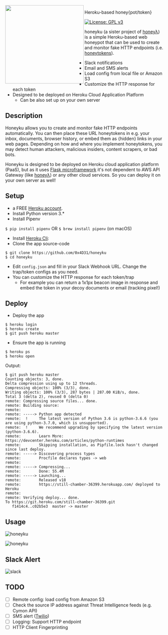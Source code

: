<img align="left" src="https://github.com/0x4D31/honeyku/blob/master/docs/honeyku-sm.png" width="250px">

Heroku-based honey{pot/token}

[![License: GPL v3](https://img.shields.io/badge/License-GPL%20v3-blue.svg)](https://www.gnu.org/licenses/gpl-3.0)

honeyku (a sister project of [honeyλ](https://www.github.com/0x4D31/honeyLambda)) is a simple Heroku-based web honeypot that can be used to create and monitor fake HTTP endpoints (i.e. [honeytokens](https://www.symantec.com/connect/articles/honeytokens-other-honeypot)). 
* Slack notifications
* Email and SMS alerts
* Load config from local file or Amazon S3
* Customize the HTTP response for each token
* Designed to be deployed on Heroku Cloud Application Platform
  * Can be also set up on your own server

## Description
Honeyku allows you to create and monitor fake HTTP endpoints automatically. You can then place these URL honeytokens in e.g. your inbox, documents, browser history, or embed them as {hidden} links in your web pages. Depending on how and where you implement honeytokens, you may detect human attackers, malicious insiders, content scrapers, or bad bots.

Honeyku is designed to be deployed on Heroku cloud application platform (PaaS), but as it uses [Flask microframework](http://flask.pocoo.org/) it's not dependent to AWS API Gateway (like [honeyλ](https://www.github.com/0x4D31/honeyLambda)) or any other cloud services. So you can deploy it on your own server as well!

## Setup
* a FREE [Heroku account](https://signup.heroku.com/signup/dc).
* Install Python version 3.*
* Install Pipenv

```$ pip install pipenv``` OR ```$ brew install pipenv``` (on macOS)
* Install [Heroku Cli](https://devcenter.heroku.com/articles/getting-started-with-python#set-up):
* Clone the app source-code

```
$ git clone https://github.com/0x4D31/honeyku
$ cd honeyku
```
* Edit `config.json` and fill in your Slack Webhook URL. Change the trap/token configs as you need.
* You can customize the HTTP response for each token/trap
  * For example you can return a 1x1px beacon image in response and embed the token in your decoy documents or email (tracking pixel!)

## Deploy
* Deploy the app

```
$ heroku login
$ heroku create
$ git push heroku master
```
* Ensure the app is running

```
$ heroku ps
$ heroku open
```


Output:

```
$ git push heroku master
Counting objects: 3, done.
Delta compression using up to 12 threads.
Compressing objects: 100% (3/3), done.
Writing objects: 100% (3/3), 287 bytes | 287.00 KiB/s, done.
Total 3 (delta 2), reused 0 (delta 0)
remote: Compressing source files... done.
remote: Building source:
remote: 
remote: -----> Python app detected
remote:  !     The latest version of Python 3.6 is python-3.6.6 (you are using python-3.7.0, which is unsupported).
remote:  !     We recommend upgrading by specifying the latest version (python-3.6.6).
remote:        Learn More: https://devcenter.heroku.com/articles/python-runtimes
remote:        Skipping installation, as Pipfile.lock hasn't changed since last deploy.
remote: -----> Discovering process types
remote:        Procfile declares types -> web
remote: 
remote: -----> Compressing...
remote:        Done: 55.4M
remote: -----> Launching...
remote:        Released v18
remote:        https://still-chamber-36399.herokuapp.com/ deployed to Heroku
remote: 
remote: Verifying deploy... done.
To https://git.heroku.com/still-chamber-36399.git
   f1414c4..c02b5e3  master -> master
```

## Usage
![honeyku](https://github.com/0x4D31/honeyku/blob/master/docs/example1.png)

![honeyku](https://github.com/0x4D31/honeyku/blob/master/docs/example2.png)

## Slack Alert
![slack](https://github.com/0x4D31/honeyku/blob/master/docs/slack-alert.png)

## TODO
- [ ] Remote config: load config from Amazon S3
- [ ] Check the source IP address against Threat Intelligence feeds (e.g. Cymon API)
- [ ] SMS alert ([Twilio](https://twilio.com))
- [ ] Logging: Support HTTP endpoint
- [ ] HTTP Client Fingerprinting
